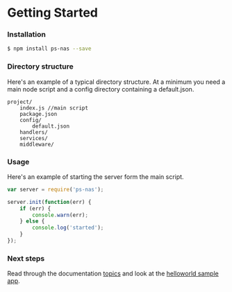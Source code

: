 # Getting Started

### Installation

```bash
$ npm install ps-nas --save
```

### Directory structure

Here's an example of a typical directory structure.
At a minimum you need a main node script and a config directory containing a default.json.

    project/
        index.js //main script
        package.json
        config/
            default.json
        handlers/
        services/
        middleware/

### Usage

Here's an example of starting the server form the main script.

```js
var server = require('ps-nas');

server.init(function(err) {
    if (err) {
        console.warn(err);
    } else {
        console.log('started');
    }
});
```

### Next steps

Read through the documentation [topics](getting-started.md) and look at the [helloworld sample app](../examples/helloworld/README.md).